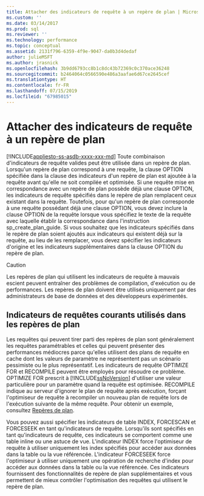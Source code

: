 ```yaml
---
title: Attacher des indicateurs de requête à un repère de plan | Microsoft Docs
ms.custom: ''
ms.date: 03/14/2017
ms.prod: sql
ms.reviewer: ''
ms.technology: performance
ms.topic: conceptual
ms.assetid: 2131f796-6359-4f9e-9047-da0b3d4dedaf
author: julieMSFT
ms.author: jrasnick
ms.openlocfilehash: 3b9dd6793cc8b1c8dc43b72369c0c370ace36248
ms.sourcegitcommit: b2464064c0566590e486a3aafae6d67ce2645cef
ms.translationtype: HT
ms.contentlocale: fr-FR
ms.lasthandoff: 07/15/2019
ms.locfileid: "67985015"
---
```

# <a name="attach-query-hints-to-a-plan-guide"></a>Attacher des indicateurs de requête à un repère de plan
[!INCLUDE[appliesto-ss-asdb-xxxx-xxx-md](../../includes/appliesto-ss-asdb-xxxx-xxx-md.md)]
  Toute combinaison d'indicateurs de requête valides peut être utilisée dans un repère de plan. Lorsqu'un repère de plan correspond à une requête, la clause OPTION spécifiée dans la clause des indicateurs d'un repère de plan est ajoutée à la requête avant qu'elle ne soit compilée et optimisée. Si une requête mise en correspondance avec un repère de plan possède déjà une clause OPTION, les indicateurs de requête spécifiés dans le repère de plan remplacent ceux existant dans la requête. Toutefois, pour qu'un repère de plan corresponde à une requête possédant déjà une clause OPTION, vous devez inclure la clause OPTION de la requête lorsque vous spécifiez le texte de la requête avec laquelle établir la correspondance dans l'instruction sp_create_plan_guide. Si vous souhaitez que les indicateurs spécifiés dans le repère de plan soient ajoutés aux indicateurs qui existent déjà sur la requête, au lieu de les remplacer, vous devez spécifier les indicateurs d'origine et les indicateurs supplémentaires dans la clause OPTION du repère de plan.  
  
> [!CAUTION]  
>  Les repères de plan qui utilisent les indicateurs de requête à mauvais escient peuvent entraîner des problèmes de compilation, d'exécution ou de performances. Les repères de plan doivent être utilisés uniquement par des administrateurs de base de données et des développeurs expérimentés.  
  
## <a name="common-query-hints-used-in-plan-guides"></a>Indicateurs de requêtes courants utilisés dans les repères de plan  
 Les requêtes qui peuvent tirer parti des repères de plan sont généralement les requêtes paramétrables et celles qui peuvent présenter des performances médiocres parce qu'elles utilisent des plans de requête en cache dont les valeurs de paramètre ne représentent pas un scénario pessimiste ou le plus représentatif. Les indicateurs de requête OPTIMIZE FOR et RECOMPILE peuvent être employés pour résoudre ce problème. OPTIMIZE FOR prescrit à [!INCLUDE[ssNoVersion](../../includes/ssnoversion-md.md)] d'utiliser une valeur particulière pour un paramètre quand la requête est optimisée. RECOMPILE indique au serveur d'ignorer le plan de requête après exécution, forçant l'optimiseur de requête à recompiler un nouveau plan de requête lors de l'exécution suivante de la même requête. Pour obtenir un exemple, consultez [Repères de plan](../../relational-databases/performance/plan-guides.md).  
  
 Vous pouvez aussi spécifier les indicateurs de table INDEX, FORCESCAN et FORCESEEK en tant qu'indicateurs de requête. Lorsqu'ils sont spécifiés en tant qu'indicateurs de requête, ces indicateurs se comportent comme une table inline ou une astuce de vue. L'indicateur INDEX force l'optimiseur de requête à utiliser uniquement les index spécifiés pour accéder aux données dans la table ou la vue référencée. L'indicateur FORCESEEK force l'optimiseur à utiliser uniquement une opération de recherche d'index pour accéder aux données dans la table ou la vue référencée. Ces indicateurs fournissent des fonctionnalités de repère de plan supplémentaires et vous permettent de mieux contrôler l'optimisation des requêtes qui utilisent le repère de plan.  
  
  

